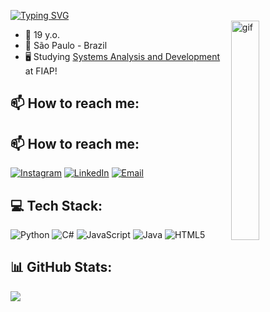 [![Typing SVG](https://readme-typing-svg.demolab.com?font=Fira+Code&size=27&pause=1000&color=B0F7BB&width=500&lines=Hi%2C+I'm+Mirela+Rodrigues!+%F0%9F%8C%B1)](https://git.io/typing-svg) </br>
  <img align="right" width="30%" src="https://i.pinimg.com/originals/ff/34/3a/ff343aa8819c2573ad3409baf4af5e3e.gif" alt="gif">
- 🚀 19 y.o.
- 📍 São Paulo - Brazil 
- 🖥 Studying [Systems Analysis and Development](https://www.fiap.com.br/graduacao/tecnologo/analise-e-desenvolvimento-de-sistemas/) at FIAP!


  
## 📫 How to reach me: 
## 📫 How to reach me: 
[![Instagram](https://img.shields.io/badge/Instagram-%23E4405F.svg?logo=Instagram&logoColor=white)](https://instagram.com/mirela_psr)  [![LinkedIn](https://img.shields.io/badge/LinkedIn-%230077B5.svg?logo=linkedin&logoColor=white)](https://www.linkedin.com/in/mirela-p-s-rodrigues-26344b2b6)  [![Email](https://img.shields.io/badge/Email-D14836?logo=gmail&logoColor=white)](mailto:mirelapinheirosr@gmail.com)

## 💻 Tech Stack:
![Python](https://img.shields.io/badge/python-3670A0?style=for-the-badge&logo=python&logoColor=ffdd54) ![C#](https://img.shields.io/badge/c%23-%23239120.svg?style=for-the-badge&logo=csharp&logoColor=white) ![JavaScript](https://img.shields.io/badge/javascript-%23323330.svg?style=for-the-badge&logo=javascript&logoColor=%23F7DF1E) ![Java](https://img.shields.io/badge/java-%23ED8B00.svg?style=for-the-badge&logo=openjdk&logoColor=white) ![HTML5](https://img.shields.io/badge/html5-%23E34F26.svg?style=for-the-badge&logo=html5&logoColor=white)

## 📊 GitHub Stats:
 <!-- ![Anurag's GitHub stats](https://github-readme-stats.vercel.app/api?username=mirelapsr&show_icons=true&theme=transparent)<br/> -->
  ![](https://github-readme-stats.vercel.app/api/top-langs/?username=mirelapsr&theme=dark&hide_border=false&include_all_commits=false&count_private=false&layout=compact) 
<!--
**mirelapsr/mirelapsr** is a ✨ _special_ ✨ repository because its `README.md` (this file) appears on your GitHub profile.

Here are some ideas to get you started:

- 🔭 I’m currently working on ...
- 🌱 I’m currently learning ...
- 👯 I’m looking to collaborate on ...
- 🤔 I’m looking for help with ...
- 💬 Ask me about ...
- 📫 How to reach me: ...
- 😄 Pronouns: ...
- ⚡ Fun fact: ...
-->
